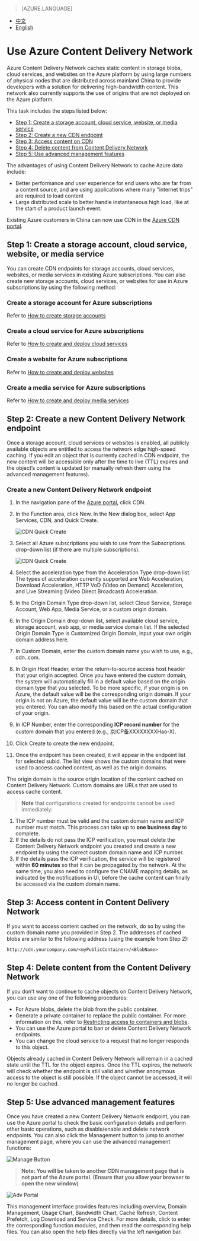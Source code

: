> [AZURE.LANGUAGE]
- [中文](../articles/cdn/cdn-overview.md)
- [English](../articles/cdn/cdn-overview.md) 
# Use Azure Content Delivery Network

Azure Content Delivery Network caches static content in storage blobs, cloud services, and websites on the Azure platform by using large numbers of physical nodes that are distributed across mainland China to provide developers with a solution for delivering high-bandwidth content. This network also currently supports the use of origins that are not deployed on the Azure platform.

This task includes the steps listed below:

+ [Step 1: Create a storage account, cloud service, website, or media service](#step1)
+ [Step 2: Create a new CDN endpoint](#step2)
+ [Step 3: Access content on CDN](#step3)
+ [Step 4: Delete content from Content Delivery Network](#step4)
+ [Step 5: Use advanced management features](#step5)

The advantages of using Content Delivery Network to cache Azure data include:

- Better performance and user experience for end users who are far from a content source, and are using applications where many "internet trips" are required to load content
- Large distributed scale to better handle instantaneous high load, like at the start of a product launch event. 

Existing Azure customers in China can now use CDN in the [Azure CDN portal](https://manage.windowsazure.cn/).

## Step 1: Create a storage account, cloud service, website, or media service<a id="step1"></a>
You can create CDN endpoints for storage accounts, cloud services, websites, or media services in existing Azure subscriptions. You can also create new storage accounts, cloud services, or websites for use in Azure subscriptions by using the following method:

### Create a storage account for Azure subscriptions
Refer to [How to create storage accounts](../articles/storage/storage-create-storage-account.md)

### Create a cloud service for Azure subscriptions
Refer to [How to create and deploy cloud services](../articles/cloud-services/cloud-services-how-to-create-deploy.md)

### Create a website for Azure subscriptions
Refer to [How to create and deploy websites](/documentation/articles/web-sites-create-deploy/)

### Create a media service for Azure subscriptions
Refer to [How to create and deploy media services](../articles/media-services/media-services-create-account.md)

## Step 2: Create a new Content Delivery Network endpoint<a id="step2"></a>
Once a storage account, cloud services or websites is enabled, all publicly available objects are entitled to access the network edge high-speed caching. If you edit an object that is currently cached in CDN endpoint, the new content will be accessible only after the time to live (TTL) expires and the object’s content is updated (or manually refresh them using the advanced management features).

### Create a new Content Delivery Network endpoint
1. In the navigation pane of the [Azure portal](https://manage.windowsazure.cn/), click CDN.
2. In the Function area, click New. In the New dialog box, select App Services, CDN, and Quick Create.

    ![CDN Quick Create][1]
3. Select all Azure subscriptions you wish to use from the Subscriptions drop-down list (if there are multiple subscriptions).

    ![CDN Quick Create][2]
4. Select the acceleration type from the Acceleration Type drop-down list. The types of acceleration currently supported are Web Acceleration, Download Acceleration, HTTP VoD (Video on Demand) Acceleration, and Live Streaming (Video Direct Broadcast) Acceleration.
5. In the Origin Domain Type drop-down list, select Cloud Service, Storage Account, Web App, Media Service, or a custom origin domain.
6. In the Origin Domain drop-down list, select available cloud service, storage account, web app, or media service domain list. If the selected Origin Domain Type is Customized Origin Domain, input your own origin domain address here.
7. In Custom Domain, enter the custom domain name you wish to use, e.g., cdn.<yourcompany>.com.
8. In Origin Host Header, enter the return-to-source access host header that your origin accepted. Once you have entered the custom domain, the system will automatically fill in a default value based on the origin domain type that you selected. To be more specific, if your origin is on Azure, the default value will be the corresponding origin domain. If your origin is not on Azure, the default value will be the custom domain that you entered. You can also modify this based on the actual configuration of your origin.
9. In ICP Number, enter the corresponding **ICP record number** for the custom domain that you entered (e.g., 京ICP备XXXXXXXXHao-X).
10. Click Create to create the new endpoint.
11. Once the endpoint has been created, it will appear in the endpoint list for selected subid. The list view shows the custom domains that were used to access cached content, as well as the origin domains.

The origin domain is the source origin location of the content cached on Content Delivery Network. Custom domains are URLs that are used to access cache content.
> **Note** that configurations created for endpoints cannot be used immediately:

1. The ICP number must be valid and the custom domain name and ICP number must match. This process can take up to **one business day** to complete.
2. If the details do not pass the ICP verification, you must delete the Content Delivery Network endpoint you created and create a new endpoint by using the correct custom domain name and ICP number.
3. If the details pass the ICP verification, the service will be registered within **60 minutes** so that it can be propagated by the network. At the same time, you also need to configure the CNAME mapping details, as indicated by the notifications in UI, before the cache content can finally be accessed via the custom domain name.

## Step 3: Access content in Content Delivery Network<a id="step3"></a>
If you want to access content cached on the network, do so by using the custom domain name you provided in Step 2. The addresses of cached blobs are similar to the following address (using the example from Step 2):

`http://cdn.yourcompany.com/<myPublicContainer>/<BlobName>`

## Step 4: Delete content from the Content Delivery Network<a id="step4"></a>
If you don’t want to continue to cache objects on Content Delivery Network, you can use any one of the following procedures:

- For Azure blobs, delete the blob from the public container.
- Generate a private container to replace the public container. For more information on this, refer to [Restricting access to containers and blobs](http://msdn.microsoft.com/zh-cn/library/dd179354.aspx).
- You can use the Azure portal to ban or delete Content Delivery Network endpoints.
- You can change the cloud service to a request that no longer responds to this object.

Objects already cached in Content Delivery Network will remain in a cached state until the TTL for the object expires. Once the TTL expires, the network will check whether the endpoint is still valid and whether anonymous access to the object is still possible. If the object cannot be accessed, it will no longer be cached.

## Step 5: Use advanced management features<a id="step5"></a>
Once you have created a new Content Delivery Network endpoint, you can use the Azure portal to check the basic configuration details and perform other basic operations, such as disable/enable and delete network endpoints. You can also click the Management button to jump to another management page, where you can use the advanced management functions:

![Manage Button][3]
> **Note: You will be taken to another CDN management page that is not part of the Azure portal. (Ensure that you allow your browser to open the new window)**

![Adv Portal][4]

This management interface provides features including overview, Domain Management, Usage Chart, Bandwidth Chart, Cache Refresh, Content Prefetch, Log Download and Service Check. For more details, click to enter the corresponding function modules, and then read the corresponding help files. You can also open the help files directly via the left navigation bar.

<!--Image references-->
[1]: ./media/cdn/001.png
[2]: ./media/cdn/002.png
[3]: ./media/cdn/003.png
[4]: ./media/cdn/004.png

<!---HONumber=CDN_1201_2015-->